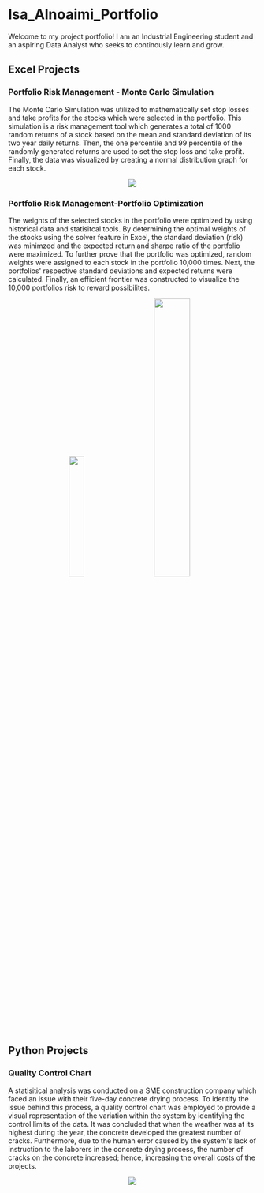 # Isa_Alnoaimi_Portfolio
Welcome to my project portfolio! I am an Industrial Engineering student and an aspiring Data Analyst who seeks to continously learn and grow. 
## Excel Projects
### Portfolio Risk Management - Monte Carlo Simulation
The Monte Carlo Simulation was utilized to mathematically set stop losses and take profits for the stocks which were selected in the portfolio. This simulation is a risk management tool which generates a total of 1000 random returns of a stock based on the mean and standard deviation of its two year daily returns. Then, the one percentile and 99 percentile of the randomly generated returns are used to set the stop loss and take profit. Finally, the data was visualized by creating a normal distribution graph for each stock.

<div align="center">
	<img src="https://github.com/user-attachments/assets/04d47a50-8b3b-43c3-9528-0d64946966fb">
</div>


### Portfolio Risk Management-Portfolio Optimization
The weights of the selected stocks in the portfolio were optimized by using historical data and statisitcal tools. By determining the optimal weights of the stocks using the solver feature in Excel, the standard deviation (risk) was minimzed and the expected return and sharpe ratio of the portfolio were maximized. To further prove that the portfolio was optimized, random weights were assigned to each stock in the portfolio 10,000 times. Next, the portfolios' respective standard deviations and expected returns were calculated. Finally, an efficient frontier was constructed to visualize the 10,000 portfolios risk to reward possibilites. 

<p align="center">
  <img src="https://github.com/user-attachments/assets/4cfa7ee8-1869-4a12-a20d-a0a3249947e9" width="25%">
&nbsp; &nbsp; &nbsp; &nbsp;
  <img src="https://github.com/user-attachments/assets/c1590f3d-7511-409e-ab21-88f960b3bf0b425" width="38%">
</p>

## Python Projects
### Quality Control Chart
A statisitical analysis was conducted on a SME construction company which faced an issue with their five-day concrete drying process. To identify the issue behind this process, a quality control chart was employed to provide a visual representation of the variation within the system by identifying the control limits of the data. It was concluded that when the weather was at its highest during the year, the concrete developed the greatest number of cracks. Furthermore, due to the human error caused by the system's lack of instruction to the laborers in the concrete drying process, the number of cracks on the concrete increased; hence, increasing the overall costs of the projects. 
<div align="center">
	<img src="https://github.com/user-attachments/assets/c5bcb2c8-96af-4f43-9a6f-162ce44c470c">
</div>
